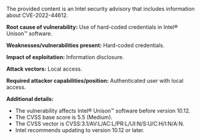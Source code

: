 The provided content is an Intel security advisory that includes information about CVE-2022-44612.

**Root cause of vulnerability:** Use of hard-coded credentials in Intel® Unison™ software.

**Weaknesses/vulnerabilities present:** Hard-coded credentials.

**Impact of exploitation:** Information disclosure.

**Attack vectors:** Local access.

**Required attacker capabilities/position:** Authenticated user with local access.

**Additional details:**
- The vulnerability affects Intel® Unison™ software before version 10.12.
- The CVSS base score is 5.5 (Medium).
- The CVSS vector is CVSS:3.1/AV:L/AC:L/PR:L/UI:N/S:U/C:H/I:N/A:N.
- Intel recommends updating to version 10.12 or later.